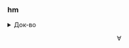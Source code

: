 ### hm

<details>
  <summary>Док-во</summary>
  
  Покажем, что $ \forall $
  
  ```javascript
  console.log("I'm a code block!");
  ```

</details>

$$ \forall $$
